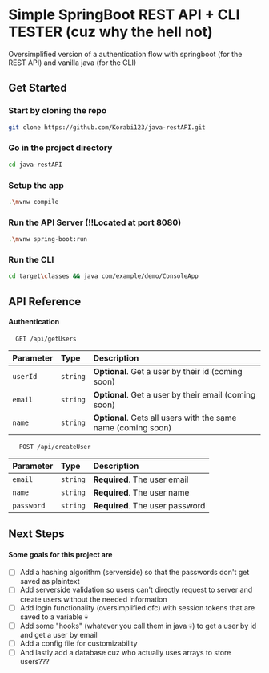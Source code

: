 
# Simple SpringBoot REST API + CLI TESTER (cuz why the hell not)

Oversimplified version of a authentication flow with springboot (for the REST API) and vanilla java (for the CLI)


## Get Started

### Start by cloning the repo
```sh
git clone https://github.com/Korabi123/java-restAPI.git
```
### Go in the project directory
```sh
cd java-restAPI
```
### Setup the app
```sh
.\mvnw compile
```
### Run the API Server (!!Located at port 8080)
```sh
.\mvnw spring-boot:run
```
### Run the CLI
```sh
cd target\classes && java com/example/demo/ConsoleApp
```
## API Reference

#### Authentication

```http
  GET /api/getUsers
```

| Parameter | Type     | Description                |
| :-------- | :------- | :------------------------- |
| `userId` | `string` | **Optional**. Get a user by their id (coming soon) |
| `email` | `string` | **Optional**. Get a user by their email (coming soon) |
| `name` | `string` | **Optional**. Gets all users with the same name (coming soon) |

```http
   POST /api/createUser
```

| Parameter | Type     | Description                |
| :-------- | :------- | :------------------------- |
| `email` | `string` | **Required**. The user email |
| `name` | `string` | **Required**. The user name |
| `password` | `string` | **Required**. The user password |



## Next Steps

#### Some goals for this project are

- [ ] Add a hashing algorithm (serverside) so that the passwords don't get saved as plaintext
- [ ] Add serverside validation so users can't directly request to server and create users without the needed information
- [ ] Add login functionality (oversimplified ofc) with session tokens that are saved to a variable 💀
- [ ] Add some "hooks" (whatever you call them in java 💀) to get a user by id and get a user by email
- [ ] Add a config file for customizability
- [ ] And lastly add a database cuz who actually uses arrays to store users???

